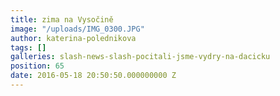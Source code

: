 ```yaml
---
title: zima na Vysočině
image: "/uploads/IMG_0300.JPG"
author: katerina-polednikova
tags: []
galleries: slash-news-slash-pocitali-jsme-vydry-na-dacicku
position: 65
date: 2016-05-18 20:50:50.000000000 Z
---
```

